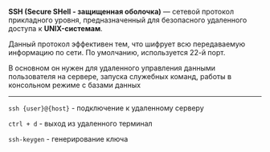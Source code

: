 **SSH (Secure SHell - защищенная оболочка)** — сетевой протокол прикладного уровня, предназначенный для безопасного удаленного доступа к **UNIX-системам**. 

Данный протокол эффективен тем, что шифрует всю передаваемую информацию по сети. По умолчанию, используется 22-й порт.

В основном он нужен для удаленного управления данными пользователя на сервере, запуска служебных команд, работы в консольном режиме с базами данных

---

`ssh {user}@{host}` - подключение к удаленному серверу

`ctrl + d` - выход из удаленного терминал

`ssh-keygen` - генерирование ключа